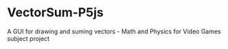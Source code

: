 # VectorSum-P5js
A GUI for drawing and suming vectors - Math and Physics for Video Games subject project
